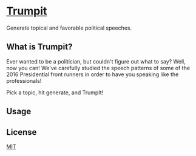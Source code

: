 # [Trumpit](https://github.com/nickzuber/)

Generate topical and favorable political speeches.

## What is Trumpit?

Ever wanted to be a politician, but couldn't figure out what to say? Well, now you can! We've carefully studied the speech patterns of some of the 2016 Presidential front runners in order to have you speaking like the professionals!

Pick a topic, hit generate, and TrumpIt! 

## Usage

## License
[MIT](https://opensource.org/licenses/MIT)
